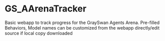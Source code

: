 # GS_AArenaTracker
Basic webapp to track progress for the GraySwan Agents Arena. Pre-filled Behaviors, Model names can be customized from the webapp directly/edit source if local copy downloaded
